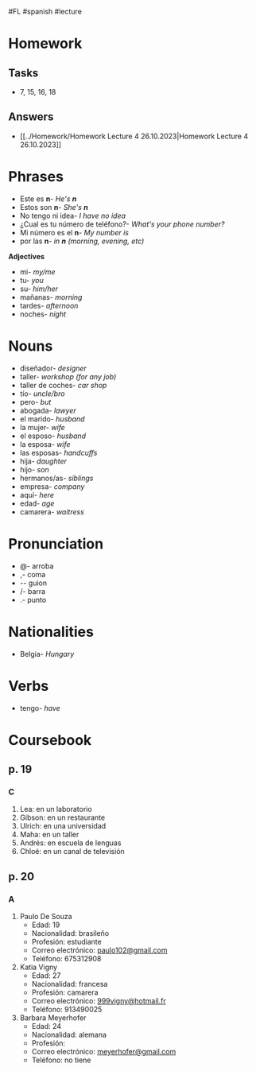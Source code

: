 #FL #spanish #lecture 

# Homework
## Tasks
- 7, 15, 16, 18

## Answers
- [[../Homework/Homework Lecture 4 26.10.2023|Homework Lecture 4 26.10.2023]]

# Phrases
- Este es **n**- *He's **n***
- Estos son **n**- *She's **n***
- No tengo ni idea- *I have no idea*
- ¿Cual es tu número de teléfono?- *What's your phone number?*
- Mi número es el **n**- *My number is*
- por las **n**- *in **n** (morning, evening, etc)*

**Adjectives**
- mi- *my/me*
- tu- *you*
- su- *him/her*
- mañanas- *morning*
- tardes- *afternoon*
- noches- *night*

# Nouns
- diseñador- *designer*
- taller- *workshop (for any job)*
- taller de coches- *car shop*
- tío- *uncle/bro*
- pero- *but*
- abogada- *lawyer*
- el marido- *husband*
- la mujer- *wife*
- el esposo- *husband*
- la esposa- *wife*
- las esposas- *handcuffs*
- hija- *daughter*
- hijo- *son*
- hermanos/as- *siblings*
- empresa- *company*
- aquí- *here*
- edad- *age*
- camarera- *waitress*

# Pronunciation
- @- arroba
- ,- coma
- -- guion
- /- barra
- .- punto

# Nationalities
- Belgia- *Hungary*

# Verbs
- tengo- *have*

# Coursebook
## p. 19
### C
1. Lea: en un laboratorio
2. Gibson: en un restaurante
3. Ulrich: en una universidad
4. Maha: en un taller
5. Andrés: en escuela de lenguas
6. Chloé: en un canal de televisión

## p. 20
### A
1. Paulo De Souza
	- Edad: 19
	- Nacionalidad: brasileño
	- Profesión: estudiante
	- Correo electrónico: paulo102@gmail.com
	- Teléfono: 675312908
2. Katia Vigny
	- Edad: 27
	- Nacionalidad: francesa
	- Profesión: camarera
	- Correo electrónico: 999vigny@hotmail.fr
	- Teléfono: 913490025
3. Barbara Meyerhofer
	- Edad: 24
	- Nacionalidad: alemana
	- Profesión:
	- Correo electrónico: meyerhofer@gmail.com
	- Teléfono: no tiene